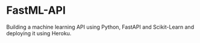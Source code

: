 # FastML-API
Building a machine learning API using Python, FastAPI and Scikit-Learn and deploying it using Heroku.
